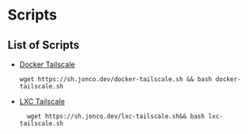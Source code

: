 # Scripts

## List of Scripts

- [Docker Tailscale](docker-tailscale.md)

  ```shell
  wget https://sh.jonco.dev/docker-tailscale.sh && bash docker-tailscale.sh
  ```

- [LXC Tailscale](lxc-tailscale.sh)

  ```shell
    wget https://sh.jonco.dev/lxc-tailscale.sh&& bash lxc-tailscale.sh
  ```
